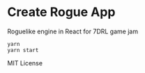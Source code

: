 # Create Rogue App

Roguelike engine in React for 7DRL game jam

```
yarn
yarn start
```

MIT License
